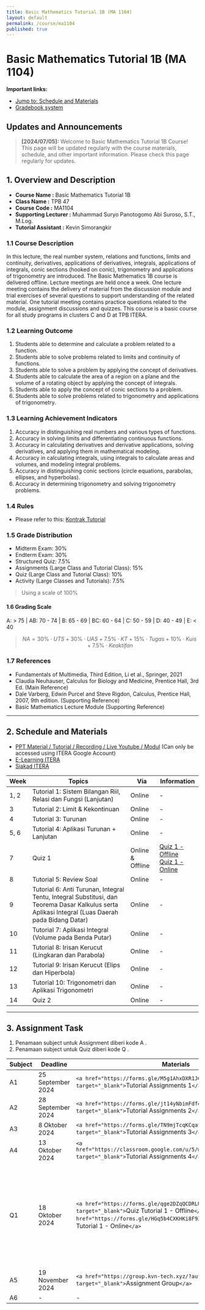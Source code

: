 ```yaml
---
title: Basic Mathematics Tutorial 1B (MA 1104)
layout: default
permalink: /course/ma1104
published: true
---
```

# Basic Mathematics Tutorial 1B (MA 1104)

**Important links:**

- [Jump to: Schedule and Materials](#2-schedule-and-materials)
- [Gradebook system](https://gradebook.kvn-tech.xyz/)

## Updates and Announcements

> **[2024/07/05]:** Welcome to Basic Mathematics Tutorial 1B Course! This page will be updated regularly with the course materials, schedule, and other important information. Please check this page regularly for updates.

## 1. Overview and Description

- **Course Name :** Basic Mathematics Tutorial 1B
- **Class Name :** TPB 47
- **Course Code :** MA1104
- **Supporting Lecturer :** Muhammad Suryo Panotogomo Abi Suroso, S.T., M.Log.
- **Tutorial Assistant :** Kevin Simorangkir

### 1.1 Course Description

In this lecture, the real number system, relations and functions, limits and continuity, derivatives, applications of derivatives, integrals, applications of integrals, conic sections (hooked on conic), trigonometry and applications of trigonometry are introduced. The Basic Mathematics 1B course is delivered offline. Lecture meetings are held once a week. One lecture meeting contains the delivery of material from the discussion module and trial exercises of several questions to support understanding of the related material. One tutorial meeting contains practice questions related to the module, assignment discussions and quizzes. This course is a basic course for all study programs in clusters C and D at TPB ITERA.

### 1.2 Learning Outcome

1. Students able to determine and calculate a problem related to a function.
2. Students able to solve problems related to limits and continuity of functions.
3. Students able to solve a problem by applying the concept of derivatives.
4. Students able to calculate the area of a region on a plane and the volume of a rotating object by applying the concept of integrals.
5. Students able to apply the concept of conic sections to a problem.
6. Students able to solve problems related to trigonometry and applications of trigonometry.

### 1.3 Learning Achievement Indicators

1. Accuracy in distinguishing real numbers and various types of functions.
2. Accuracy in solving limits and differentiating continuous functions.
3. Accuracy in calculating derivatives and derivative applications, solving derivatives, and applying them in mathematical modeling.
4. Accuracy in calculating integrals, using integrals to calculate areas and volumes, and modeling integral problems.
5. Accuracy in distinguishing conic sections (circle equations, parabolas, ellipses, and hyperbolas).
6. Accuracy in determining trigonometry and solving trigonometry problems.

### 1.4 Rules

- Please refer to this: [Kontrak Tutorial](#)

### 1.5 Grade Distribution

- Midterm Exam: 30%
- Endterm Exam: 30%
- Structured Quiz: 7.5%
- Assignments (Large Class and Tutorial Class): 15%
- Quiz (Large Class and Tutorial Class): 10%
- Activity (Large Classes and Tutorials): 7.5%

> Using a scale of 100%

#### 1.6 Grading Scale

A: > 75 | AB: 70 - 74 | B: 65 - 69 | BC: 60 - 64 | C: 50 - 59 | D: 40 - 49 | E: < 40

> $$
> NA = 30\% \cdot UTS + 30\% \cdot UAS + 7.5\% \cdot KT + 15\% \cdot Tugas + 10\% \cdot Kuis + 7.5\% \cdot Keaktifan
> $$

### 1.7 References

- Fundamentals of Multimedia, Third Edition, Li et al., Springer, 2021
- Claudia Neuhauser, Calculus for Biology and Medicine, Prentice Hall, 3rd Ed. (Main Reference)
- Dale Varberg, Edwin Purcel and Steve Rigdon, Calculus, Prentice Hall, 2007, 9th edition. (Supporting Reference)
- Basic Mathematics Lecture Module (Supporting Reference)

---

## 2. Schedule and Materials

- [PPT Material / Tutorial / Recording / Live Youtube / Modul](https://drive.google.com/drive/u/1/folders/1rQLI-kzXtnFUghMSxgdSNvjg7dzFyVPu) (Can only be accessed using ITERA Google Account)
- [E-Learning ITERA](https://kuliah.itera.ac.id/)
- [Siakad ITERA](http://siakad.itera.ac.id/)

| Week | Topics                                                                                                                                            | Via              | Information |
| ---- | ------------------------------------------------------------------------------------------------------------------------------------------------- | ---------------- | ----------- |
| 1, 2 | Tutorial 1: Sistem Bilangan Riil, Relasi dan Fungsi (Lanjutan)                                                                                    | Online           | -           |
| 3    | Tutorial 2: Limit & Kekontinuan                                                                                                                   | Online           | -           |
| 4    | Tutorial 3: Turunan                                                                                                                               | Online           | -           |
| 5, 6 | Tutorial 4: Aplikasi Turunan + Lanjutan                                                                                                           | Online           | -           |
| 7    | Quiz 1                                                                                                                                            | Online & Offline | [Quiz 1 - Offline](Quiz1.md) <br> [Quiz 1 - Online](Quiz1-on.md)        |
| 8    | Tutorial 5: Review Soal                                                                                                                           | Online           | -           |
| 9    | Tutorial 6: Anti Turunan, Integral Tentu, Integral Substitusi, dan Teorema Dasar Kalkulus serta Aplikasi Integral (Luas Daerah pada Bidang Datar) | Online           | -           |
| 10   | Tutorial 7: Aplikasi Integral (Volume pada Benda Putar)                                                                                           | Online           | -           |
| 11   | Tutorial 8: Irisan Kerucut (Lingkaran dan Parabola)                                                                                               | Online           | -           |
| 12   | Tutorial 9: Irisan Kerucut (Elips dan Hiperbola)                                                                                                  | Online           | -           |
| 13   | Tutorial 10: Trigonometri dan Aplikasi Trigonometri                                                                                               | Online           | -           |
| 14   | Quiz 2                                                                                                                                            | Online           | -           |

---

## 3. Assignment Task

1. Penamaan subject untuk Assignment diberi kode A .
2. Penamaan subject untuk Quiz diberi kode Q .

| Subject | Deadline          | Materials                                                                                                                                                                                                 | Sifat    | Information                                                                                                                                                                                                                                          |
| ------- | ----------------- | --------------------------------------------------------------------------------------------------------------------------------------------------------------------------------------------------------- | -------- | ---------------------------------------------------------------------------------------------------------------------------------------------------------------------------------------------------------------------------------------------------- |
| A1      | 25 September 2024 | `<a href="https://forms.gle/M5g1AhxDXR1JQfuq6" target="_blank">`Tutorial Assignments 1`</a>`                                                                                                          | Individu | -                                                                                                                                                                                                                                                    |
| A2      | 28 September 2024 | `<a href="https://forms.gle/jt14yNbimFdfokdZ8" target="_blank">`Tutorial Assignments 2`</a>`                                                                                                          | Individu | -                                                                                                                                                                                                                                                    |
| A3      | 8 Oktober 2024    | `<a href="https://forms.gle/TN9mjTcqKCqat4Cg8" target="_blank">`Tutorial Assignments 3`</a>`                                                                                                          | Individu | -                                                                                                                                                                                                                                                    |
| A4      | 13 Oktober 2024   | `<a href="https://classroom.google.com/u/5/w/NzA3OTQ4NTEyODg1/t/all" target="_blank">`Tutorial Assignments 4`</a>`                                                                                    | Individu | -                                                                                                                                                                                                                                                    |
| Q1      | 18 Oktober 2024   | `<a href="https://forms.gle/qge2DZqQCDRLUyzdA" target="_blank">`Quiz Tutorial 1 - Offline`</a><br>``<a href="https://forms.gle/HGq5b4CXKHKi8F9Z6" target="_blank">`Quiz Tutorial 1 - Online`</a>` | Individu | `<a href="./Quiz1-on.md" target="_blank">`Quiz 1 Information (Offline)`</a><br>``<a href="./Quiz1-on.md" target="_blank">`Quiz 1 Information (Online)`</a><br>``<br>`Nilai akan dikirim pada 20/10/2024 Pkl. 21.00 baik Offline dan Online |
| A5      | 19 November 2024  | `<a href="https://group.kvn-tech.xyz/?authuser=5" target="_blank">`Assignment Group`</a>`                                                                                                             | Kelompok | -                                                                                                                                                                                                                                                    |
| A6      | -                 | -                                                                                                                                                                                                         | Kelompok | -                                                                                                                                                                                                                                                    |
